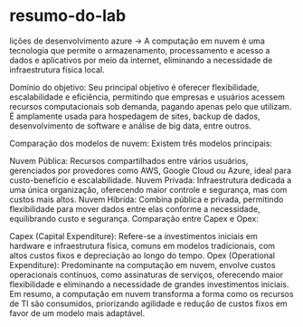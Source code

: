 # resumo-do-lab
lições de desenvolvimento azure
-> A computação em nuvem é uma tecnologia que permite o armazenamento, processamento e acesso a dados e aplicativos por meio da internet, eliminando a necessidade de infraestrutura física local.

Domínio do objetivo: Seu principal objetivo é oferecer flexibilidade, escalabilidade e eficiência, permitindo que empresas e usuários acessem recursos computacionais sob demanda, pagando apenas pelo que utilizam. É amplamente usada para hospedagem de sites, backup de dados, desenvolvimento de software e análise de big data, entre outros.

Comparação dos modelos de nuvem: Existem três modelos principais:

Nuvem Pública: Recursos compartilhados entre vários usuários, gerenciados por provedores como AWS, Google Cloud ou Azure, ideal para custo-benefício e escalabilidade.
Nuvem Privada: Infraestrutura dedicada a uma única organização, oferecendo maior controle e segurança, mas com custos mais altos.
Nuvem Híbrida: Combina pública e privada, permitindo flexibilidade para mover dados entre elas conforme a necessidade, equilibrando custo e segurança.
Comparação entre Capex e Opex:

Capex (Capital Expenditure): Refere-se a investimentos iniciais em hardware e infraestrutura física, comuns em modelos tradicionais, com altos custos fixos e depreciação ao longo do tempo.
Opex (Operational Expenditure): Predominante na computação em nuvem, envolve custos operacionais contínuos, como assinaturas de serviços, oferecendo maior flexibilidade e eliminando a necessidade de grandes investimentos iniciais.
Em resumo, a computação em nuvem transforma a forma como os recursos de TI são consumidos, priorizando agilidade e redução de custos fixos em favor de um modelo mais adaptável.
